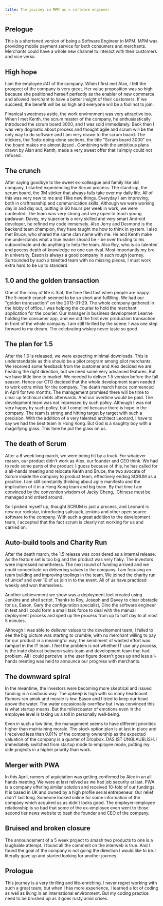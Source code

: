 ```yaml
---
title: The journey in MPM as a software engineer
---
```


## Prelogue
This is a shortened version of being a Software Engineer in MPM. MPM was providing mobile payment service for both consumers and merchants. Merchants could have a whole new channel to interact with their customers and vice versa.

## High hope
I am the employee #41 of the company. When I first met Alan, I felt the prospect of the company is very great. Her value proposition was so high because she positioned herself perfectly as the enabler of new commerce and allowed merchant to have a better insight of their customers. If we succeed, the benefit will be so high and everyone will be a fool not to join.

Finanical sweetness aside, the work environment was very attractive too. When I met Kenth, the scrum master of the company, he enthusiastically introduced the scrum board 3000, and I was sold immediately. Back then I was very dogmatic about process and thought agile and scrum will be the only way to do software and I am very drawn to the scrum board. The stickers, the Todo-doing-done sections, the title "Scrum board 3000" on the board makes me almost jizzed . Combining with the ambitious plans drawn by Alan and Kenth, made a very sweet offer that I simply could not refused.

## The crunch
After saying goodbye to the sweet ex-colleague and family like old company, I started experiencing the Scrum process. The stand-up, the scrum board, the 3M sticker that always falls take over my daily life. All of this was very new to me and I like new things. Everyday I am improving, both in craftmanship and communication skills. Although we were working day in and day out, putting in 60 hours per week in work, we were contented. The team was very strong and very open to teach young padawan. Davey, my superior is a very skilled and very smart Android developer, he refined my code immersely. Also Jerry and Desmond is the backend team champion, they have taught me how to think in system. I also met Bruce, who shared the same clan name with me. He and Kenth make me understands what a true leader should be - be over trusting to his suboordinate and do anything to help the team. Also Roy, who is so talented and pocess depth of knowledge no one can rival. Most importantly my bro in university, Eason is always a good company in such rough journey. Surrounded by such a talented team with no missing pieces, I must work extra hard to be up to standard.

## 1.0 and the golden transaction
One of the irony of life is that, the time flied fast when people are happy. The 5-month crunch seemed to be so short and fulfilling. We had our "golden trancsaction" on the 2013-01-29. The whole company gathered in the lobby of office. I was helping the courier to hold the merchant application for the courier. Our manager in business development Leanne holding the consumer app, and we did the first ever production transaction in front of the whole company. I am still thrilled by the scene. I was one step forward to my dream. The celebrating wiskey never taste so good.

## The plan for 1.5
After the 1.0 is released, we were expecting minimal downloads. This is understandable as this should be a pilot program among pilot merchants. We received some feedback from the customer and Alex decided we are heading the right direction, but we need some very advanced features. But we have little time to market. We needed to deliver 1.5 version before the fall season. Hence our CTO decided that the whole development team needed to work extra miles for the company. The death march hence commenced in April for two months. The management promised there will be time to clear up technical debts afterwards. And our overtime would be paid. The development team was not impressed by such policy. Although I was not very happy by such policy, but I complied because there is hope in the company. The team is strong and hitting target by target with such a precision. With the addition of a very talented architect Leonard, I have to say we had the best team in Hong Kong. But God is a naughty boy with a magnifying glass. This time he put the glass on us.

## The death of Scrum
After a 6 week long march, we were being hit by a truck. For whatever reason, our product didn\'t work as Alex, our founder and CEO think. We had to redo some parts of the product. I guess because of this, he has called for a all-hands meeting and relocate Kenth and Bruce, the two avocate of Scrum inside the company to product team, effectively ending SCRUM as a practice. I am still constantly thinking about agile manifesto and the implication of it in a Hong Kong team and big team. By that time I am convinced by the convention wisdom of Jacky Cheng, \'Chinese must be managed and orderd around\'.

So I picked myself up, thought SCRUM is just a process, and Leonard is now our rockstar, introducing saltstack, jenkins and other open source software to the company. With such a great addition to the development team, I accepted that the fact scrum is clearly not working for us and carried on.

## Auto-build tools and Charity Run
After the death march, the 1.5 release was considered as a internal release. As the feature set is too big and the product was very flaky. The investors were impressed nonetheless. The next round of funding arrived and we could concentrate on delivering values to the company. I am focusing on team building and improving toolings in the team. We joined the charity run of unicef and over 10 of us join in to the event. All of us have practiced weekly and won themselves.

Another achievement we show was a deployment tool created using Jenkins and shell script. Thanks to Roy, Joseph and Davey to clear obstacle for us, Eason, Gary the configuration specialist, Dino the software engineer in test and I could form a small task force to deal with the manual deployment process and sped up the process from up to half day to at most 5 minutes.

Although I was able to deliever values to the development team, I failed to see the big picture was starting to crumble, with no merchant willing to pay for our product in a meaningful way, the sendiment of wasted effort was rampart in the IT team. I feel the problem is not whether IT use any process, is the inate distrust between sales team and development team that had problem. All I could perceive is the user figure doesn\'t goes up and less all-hands meeting was held to announce our progress with merchants.

## The downward spiral
In the meantime, the investors were becoming more skeptical and issued funding in a cautious way. The upkeep is high with so many headcount. Rumors ran amok and morale is low. Eason and I tried to keep our head above the water. The water occasionally overflew but I was convinced this is what startup means. But the rollercoaster of emotions even in the employee level is taking us a toll in personally well-being.

Even in such a low time, the management seems to have different priorities higher than maintaining morale. The stock option plan is at last in place and I received less than 0.01% of the company ownership as the expected valuation of the company is a quarter of Dropbox. DAS IST UNGLAUBLISH. I immediately switched from startup mode to employee mode, putting my side projects in a higher priority than work.

## Merger with PWA
In this April, rumors of aquiciation was getting confirmed by Alex in an all hands meeting. We were at last relived as we had job security at last. PWA is a company offering similar solution and received 10-fold of our fundings. It is based in UK and owned by a high profile serial entrepeneur. Our relief didn\'t last long. Someone looked online for some information of the company which acquired us as didn\'t looks good. The employer-employee relationship is so bad that some of the ex-employee even went to those second tier news website to bash the founder and CEO of the company.

## Bruised and broken closure
The announcement of a 5 week project to smash two products to one is a laughable attempt. I found all the comment on the interweb is true. And I found the goal of the company is not going the direction I would like to be. I literally gave up and started looking for another journey.

## Prologue
This journey is a very thrilling and life-enriching. I never regret working with such a great team, but when I has more experience, I learned a lot of coding as well as living in an international environment. But my coding practice need to be brushed up as it goes rusty amid crises.
